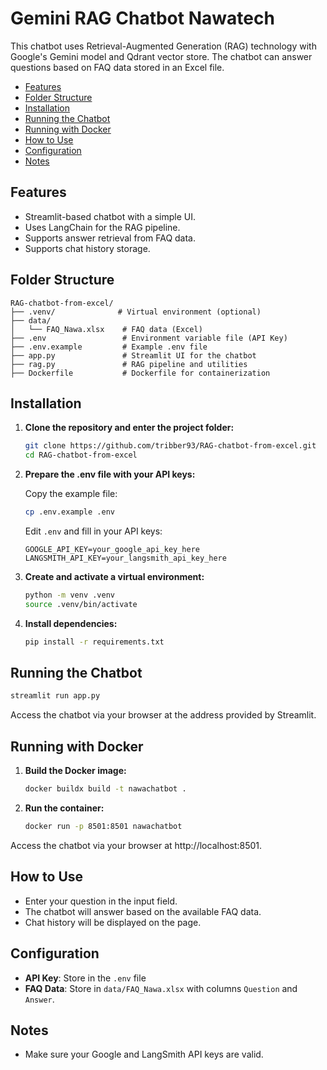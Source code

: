 # Gemini RAG Chatbot Nawatech

This chatbot uses Retrieval-Augmented Generation (RAG) technology with Google's Gemini model and Qdrant vector store. The chatbot can answer questions based on FAQ data stored in an Excel file.

- [Features](#features)
- [Folder Structure](#folder-structure)
- [Installation](#installation)
- [Running the Chatbot](#running-the-chatbot)
- [Running with Docker](#running-with-docker)
- [How to Use](#how-to-use)
- [Configuration](#configuration)
- [Notes](#notes)

## Features

- Streamlit-based chatbot with a simple UI.
- Uses LangChain for the RAG pipeline.
- Supports answer retrieval from FAQ data.
- Supports chat history storage.

## Folder Structure

```
RAG-chatbot-from-excel/
├── .venv/              # Virtual environment (optional)
├── data/
│   └── FAQ_Nawa.xlsx    # FAQ data (Excel)
├── .env                 # Environment variable file (API Key)
├── .env.example         # Example .env file
├── app.py               # Streamlit UI for the chatbot
├── rag.py               # RAG pipeline and utilities
├── Dockerfile           # Dockerfile for containerization
```

## Installation

1. **Clone the repository and enter the project folder:**

   ```bash
   git clone https://github.com/tribber93/RAG-chatbot-from-excel.git
   cd RAG-chatbot-from-excel
   ```

2. **Prepare the .env file with your API keys:**

   Copy the example file:

   ```bash
   cp .env.example .env
   ```

   Edit `.env` and fill in your API keys:

   ```env
   GOOGLE_API_KEY=your_google_api_key_here
   LANGSMITH_API_KEY=your_langsmith_api_key_here
   ```

3. **Create and activate a virtual environment:**

   ```bash
   python -m venv .venv
   source .venv/bin/activate
   ```

4. **Install dependencies:**

   ```bash
   pip install -r requirements.txt
   ```

## Running the Chatbot

```bash
streamlit run app.py
```

Access the chatbot via your browser at the address provided by Streamlit.

## Running with Docker

1. **Build the Docker image:**

   ```bash
   docker buildx build -t nawachatbot .
   ```

2. **Run the container:**

   ```bash
   docker run -p 8501:8501 nawachatbot
   ```

Access the chatbot via your browser at http://localhost:8501.

## How to Use

- Enter your question in the input field.
- The chatbot will answer based on the available FAQ data.
- Chat history will be displayed on the page.

## Configuration

- **API Key**: Store in the `.env` file
- **FAQ Data**: Store in `data/FAQ_Nawa.xlsx` with columns `Question` and `Answer`.

## Notes

- Make sure your Google and LangSmith API keys are valid.

